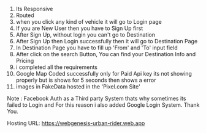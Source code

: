 1.  Its Responsive
2.  Routed
3.  when you click any kind of vehicle it will go to Login page 
4.  If you are New User then you have to Sign Up first 
5.  After Sign Up, without login you can't go to Destination
6.  After Sign Up then Login successfully then it will go to Destination Page
7.  In Destination Page you have to fill up 'From' and 'To' input field
8.  After click on the search Button, You can find your Destination Info and Pricing
9.  i completed all the requirements
10. Google Map Coded successfully only for Paid Api key its not showing properly but is shows for 5 
    seconds then shows a error
11. images in FakeData hosted in the 'Pixel.com Site'


Note : Facebook Auth as a Third party System thats why sometimes its failed to Login and For this reason i also added Google Login System. Thank You.


Hosting URL:  https://webgenesis-urban-rider.web.app